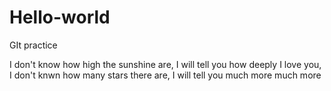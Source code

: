 # Hello-world
GIt practice

I don't know how high the sunshine are, I will tell you how deeply I love you,  I don't knwn how many stars there are, I will tell you much more much more
